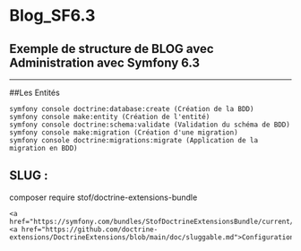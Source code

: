 # Blog_SF6.3

## Exemple de structure de BLOG avec Administration avec Symfony 6.3

***

##Les Entités
```
symfony console doctrine:database:create (Création de la BDD)
symfony console make:entity (Création de l'entité)
symfony console doctrine:schema:validate (Validation du schéma de BDD)
symfony console make:migration (Création d'une migration)
symfony console doctrine:migrations:migrate (Application de la migration en BDD)
```

## SLUG :

composer require stof/doctrine-extensions-bundle
```
<a href="https://symfony.com/bundles/StofDoctrineExtensionsBundle/current/index.html">Documentation</a>
<a href="https://github.com/doctrine-extensions/DoctrineExtensions/blob/main/doc/sluggable.md">Configuration</a>
```
